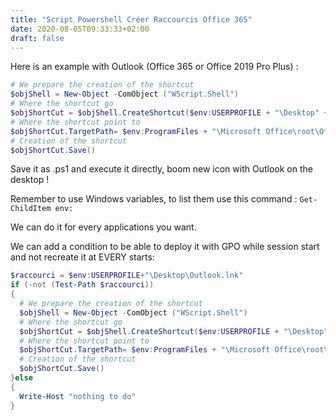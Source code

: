 ```yaml
---
title: "Script Powershell Créer Raccourcis Office 365"
date: 2020-08-05T09:33:33+02:00
draft: false
---
```


Here is an example with Outlook (Office 365 or Office 2019 Pro Plus) :

```PowerShell
# We prepare the creation of the shortcut
$objShell = New-Object -ComObject ("WScript.Shell")
# Where the shortcut go
$objShortCut = $objShell.CreateShortcut($env:USERPROFILE + "\Desktop" +"\Outlook.lnk")
# Where the shortcut point to
$objShortCut.TargetPath= $env:ProgramFiles + "\Microsoft Office\root\Office16\OUTLOOK.EXE"
# Creation of the shortcut
$objShortCut.Save()
```
Save it as .ps1 and execute it directly, boom new icon with Outlook on the desktop !

Remember to use Windows variables, to list them use this command :
`Get-ChildItem env:`

We can do it for every applications you want.

We can add a condition to be able to deploy it with GPO while session start and not recreate it at EVERY starts:
```PowerShell
$raccourci = $env:USERPROFILE+"\Desktop\Outlook.lnk"
if (-not (Test-Path $raccourci))
{
  # We prepare the creation of the shortcut
  $objShell = New-Object -ComObject ("WScript.Shell")
  # Where the shortcut go
  $objShortCut = $objShell.CreateShortcut($env:USERPROFILE + "\Desktop" +"\Outlook.lnk")
  # Where the shortcut point to
  $objShortCut.TargetPath= $env:ProgramFiles + "\Microsoft Office\root\Office16\OUTLOOK.EXE"
  # Creation of the shortcut
  $objShortCut.Save()
}else
{
  Write-Host "nothing to do"
}
```
